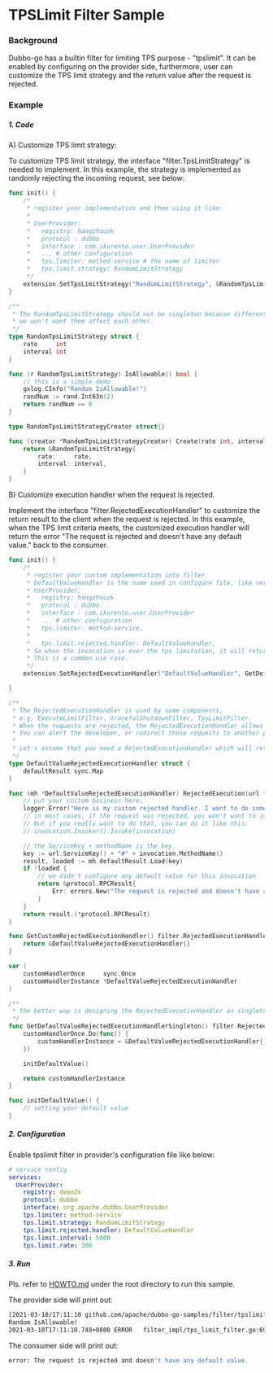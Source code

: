 # TPSLimit Filter Sample

### Background

Dubbo-go has a builtin filter for limiting TPS purpose - "tpslimit". It can be enabled by configuring on the provider side, furthermore, user can customize the TPS limit strategy and the return value after the request is rejected.

### Example

##### 1. Code

A) Customize TPS limit strategy:

To customize TPS limit strategy, the interface "filter.TpsLimitStrategy" is needed to implement. In this example, the strategy is implemented as randomly rejecting the incoming request, see below: 

```go
func init() {
	/*
	 * register your implementation and them using it like:
	 *
	 * UserProvider:
	 *   registry: hangzhouzk
	 *   protocol : dubbo
	 *   interface : com.ikurento.user.UserProvider
	 *   ... # other configuration
	 *   tps.limiter: method-service # the name of limiter
	 *   tps.limit.strategy: RandomLimitStrategy
	 */
	extension.SetTpsLimitStrategy("RandomLimitStrategy", &RandomTpsLimitStrategyCreator{})
}

/**
 * The RandomTpsLimitStrategy should not be singleton because different TpsLimiter will create many instances.
 * we won't want them affect each other.
 */
type RandomTpsLimitStrategy struct {
	rate     int
	interval int
}

func (r RandomTpsLimitStrategy) IsAllowable() bool {
	// this is a simple demo.
	gxlog.CInfo("Random IsAllowable!")
	randNum := rand.Int63n(2)
	return randNum == 0
}

type RandomTpsLimitStrategyCreator struct{}

func (creator *RandomTpsLimitStrategyCreator) Create(rate int, interval int) filter.TpsLimitStrategy {
	return &RandomTpsLimitStrategy{
		rate:     rate,
		interval: interval,
	}
}
```

B) Customize execution handler when the request is rejected.

Implement the interface "filter.RejectedExecutionHandler" to customize the return result to the client when the request is rejected. In this example, when the TPS limit criteria meets, the customized execution handler will return the error "The request is rejected and doesn't have any default value." back to the consumer.

```go
func init() {
	/*
	 * register your custom implementation into filter.
	 * DefaultValueHandler is the name used in configure file, like server.yml:
	 * UserProvider:
	 *   registry: hangzhouzk
	 *   protocol : dubbo
	 *   interface : com.ikurento.user.UserProvider
	 *   ... # other configuration
	 *   tps.limiter: method-service,
	 *
	 *   tps.limit.rejected.handler: DefaultValueHandler,
	 * So when the invocation is over the tps limitation, it will return the default value.
	 * This is a common use case.
	 */
	extension.SetRejectedExecutionHandler("DefaultValueHandler", GetDefaultValueRejectedExecutionHandlerSingleton)

}

/**
 * The RejectedExecutionHandler is used by some components,
 * e.g, ExecuteLimitFilter, GracefulShutdownFilter, TpsLimitFilter.
 * When the requests are rejected, the RejectedExecutionHandler allows you to do something.
 * You can alert the developer, or redirect those requests to another providers. It depends on what you need.
 *
 * Let's assume that you need a RejectedExecutionHandler which will return some default result if the request was rejected.
 */
type DefaultValueRejectedExecutionHandler struct {
	defaultResult sync.Map
}

func (mh *DefaultValueRejectedExecutionHandler) RejectedExecution(url *common.URL, invocation protocol.Invocation) protocol.Result {
	// put your custom business here.
	logger.Error("Here is my custom rejected handler. I want to do something if the requests are rejected. ")
	// in most cases, if the request was rejected, you won't want to invoke the origin provider.
	// But if you really want to do that, you can do it like this:
	// invocation.Invoker().Invoke(invocation)

	// the ServiceKey + methodName is the key
	key := url.ServiceKey() + "#" + invocation.MethodName()
	result, loaded := mh.defaultResult.Load(key)
	if !loaded {
		// we didn't configure any default value for this invocation
		return &protocol.RPCResult{
			Err: errors.New("The request is rejected and doesn't have any default value. "),
		}
	}
	return result.(*protocol.RPCResult)
}

func GetCustomRejectedExecutionHandler() filter.RejectedExecutionHandler {
	return &DefaultValueRejectedExecutionHandler{}
}

var (
	customHandlerOnce     sync.Once
	customHandlerInstance *DefaultValueRejectedExecutionHandler
)

/**
 * the better way is designing the RejectedExecutionHandler as singleton.
 */
func GetDefaultValueRejectedExecutionHandlerSingleton() filter.RejectedExecutionHandler {
	customHandlerOnce.Do(func() {
		customHandlerInstance = &DefaultValueRejectedExecutionHandler{}
	})

	initDefaultValue()

	return customHandlerInstance
}

func initDefaultValue() {
	// setting your default value
}
```

##### 2. Configuration

Enable tpslimit filter in provider's configuration file like below:

```yaml
# service config
services:
  UserProvider:
    registry: demoZk
    protocol: dubbo
    interface: org.apache.dubbo.UserProvider
    tps.limiter: method-service
    tps.limit.strategy: RandomLimitStrategy
    tps.limit.rejected.handler: DefaultValueHandler
    tps.limit.interval: 5000
    tps.limit.rate: 300
```

##### 3. Run

Pls. refer to [HOWTO.md](../../HOWTO.md) under the root directory to run this sample.

The provider side will print out:

```bash
[2021-03-10/17:11:10 github.com/apache/dubbo-go-samples/filter/tpslimit/go-server/pkg.RandomTpsLimitStrategy.IsAllowable: limit_strategy.go: 56] %s
Random IsAllowable!
2021-03-10T17:11:10.748+0800 ERROR   filter_impl/tps_limit_filter.go:69      The invocation was rejected due to over the tps limitation, ...
```

The consumer side will print out:

```bash
error: The request is rejected and doesn't have any default value. 
```